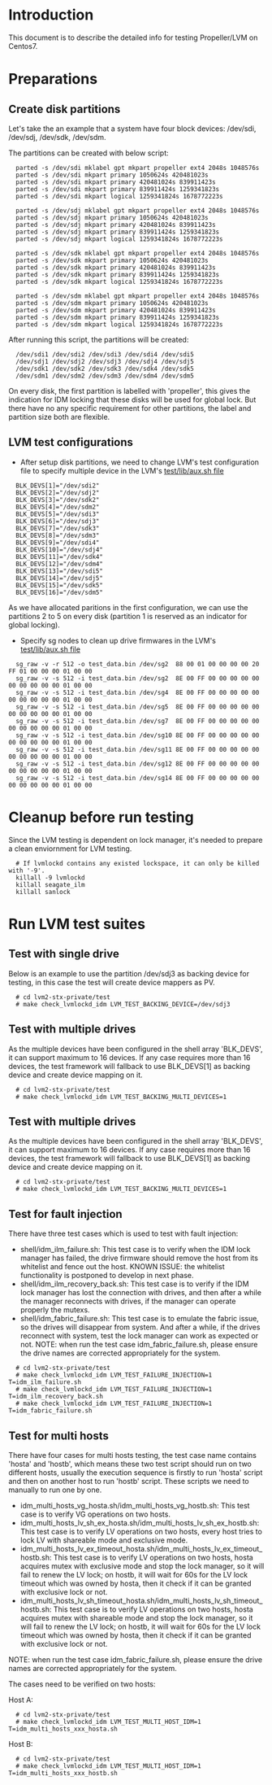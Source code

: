# Introduction

This document is to describe the detailed info for testing
Propeller/LVM on Centos7.

# Preparations

## Create disk partitions

Let's take the an example that a system have four block devices:
/dev/sdi, /dev/sdj, /dev/sdk, /dev/sdm.

The partitions can be created with below script:

```
  parted -s /dev/sdi mklabel gpt mkpart propeller ext4 2048s 1048576s
  parted -s /dev/sdi mkpart primary 1050624s 420481023s
  parted -s /dev/sdi mkpart primary 420481024s 839911423s
  parted -s /dev/sdi mkpart primary 839911424s 1259341823s
  parted -s /dev/sdi mkpart logical 1259341824s 1678772223s

  parted -s /dev/sdj mklabel gpt mkpart propeller ext4 2048s 1048576s
  parted -s /dev/sdj mkpart primary 1050624s 420481023s
  parted -s /dev/sdj mkpart primary 420481024s 839911423s
  parted -s /dev/sdj mkpart primary 839911424s 1259341823s
  parted -s /dev/sdj mkpart logical 1259341824s 1678772223s

  parted -s /dev/sdk mklabel gpt mkpart propeller ext4 2048s 1048576s
  parted -s /dev/sdk mkpart primary 1050624s 420481023s
  parted -s /dev/sdk mkpart primary 420481024s 839911423s
  parted -s /dev/sdk mkpart primary 839911424s 1259341823s
  parted -s /dev/sdk mkpart logical 1259341824s 1678772223s

  parted -s /dev/sdm mklabel gpt mkpart propeller ext4 2048s 1048576s
  parted -s /dev/sdm mkpart primary 1050624s 420481023s
  parted -s /dev/sdm mkpart primary 420481024s 839911423s
  parted -s /dev/sdm mkpart primary 839911424s 1259341823s
  parted -s /dev/sdm mkpart logical 1259341824s 1678772223s
```

After running this script, the partitions will be created:

```
  /dev/sdi1 /dev/sdi2 /dev/sdi3 /dev/sdi4 /dev/sdi5
  /dev/sdj1 /dev/sdj2 /dev/sdj3 /dev/sdj4 /dev/sdj5
  /dev/sdk1 /dev/sdk2 /dev/sdk3 /dev/sdk4 /dev/sdk5
  /dev/sdm1 /dev/sdm2 /dev/sdm3 /dev/sdm4 /dev/sdm5
```

On every disk, the first partition is labelled with 'propeller', this
gives the indication for IDM locking that these disks will be used for
global lock.  But there have no any specific requirement for other
partitions, the label and partition size both are flexible.

## LVM test configurations

- After setup disk partitions, we need to change LVM's test
  configuration file to specify multiple device in the
  LVM's [test/lib/aux.sh file](https://github.com/Seagate/lvm2-stx-private/blob/centos7_lvm2/test/lib/aux.sh#L875)

```
  BLK_DEVS[1]="/dev/sdi2"
  BLK_DEVS[2]="/dev/sdj2"
  BLK_DEVS[3]="/dev/sdk2"
  BLK_DEVS[4]="/dev/sdm2"
  BLK_DEVS[5]="/dev/sdi3"
  BLK_DEVS[6]="/dev/sdj3"
  BLK_DEVS[7]="/dev/sdk3"
  BLK_DEVS[8]="/dev/sdm3"
  BLK_DEVS[9]="/dev/sdi4"
  BLK_DEVS[10]="/dev/sdj4"
  BLK_DEVS[11]="/dev/sdk4"
  BLK_DEVS[12]="/dev/sdm4"
  BLK_DEVS[13]="/dev/sdi5"
  BLK_DEVS[14]="/dev/sdj5"
  BLK_DEVS[15]="/dev/sdk5"
  BLK_DEVS[16]="/dev/sdm5"
```

  As we have allocated paritions in the first configuration, we can
  use the partitions 2 to 5 on every disk (partition 1 is reserved
  as an indicator for global locking).

- Specify sg nodes to clean up drive firmwares in the LVM's
  [test/lib/aux.sh file](https://github.com/Seagate/lvm2-stx-private/blob/centos7_lvm2/test/lib/aux.sh#L954)

```
  sg_raw -v -r 512 -o test_data.bin /dev/sg2  88 00 01 00 00 00 00 20 FF 01 00 00 00 01 00 00
  sg_raw -v -s 512 -i test_data.bin /dev/sg2  8E 00 FF 00 00 00 00 00 00 00 00 00 00 01 00 00
  sg_raw -v -s 512 -i test_data.bin /dev/sg4  8E 00 FF 00 00 00 00 00 00 00 00 00 00 01 00 00
  sg_raw -v -s 512 -i test_data.bin /dev/sg5  8E 00 FF 00 00 00 00 00 00 00 00 00 00 01 00 00
  sg_raw -v -s 512 -i test_data.bin /dev/sg7  8E 00 FF 00 00 00 00 00 00 00 00 00 00 01 00 00
  sg_raw -v -s 512 -i test_data.bin /dev/sg10 8E 00 FF 00 00 00 00 00 00 00 00 00 00 01 00 00
  sg_raw -v -s 512 -i test_data.bin /dev/sg11 8E 00 FF 00 00 00 00 00 00 00 00 00 00 01 00 00
  sg_raw -v -s 512 -i test_data.bin /dev/sg12 8E 00 FF 00 00 00 00 00 00 00 00 00 00 01 00 00
  sg_raw -v -s 512 -i test_data.bin /dev/sg14 8E 00 FF 00 00 00 00 00 00 00 00 00 00 01 00 00
```

# Cleanup before run testing

Since the LVM testing is dependent on lock manager, it's needed to
prepare a clean enviornment for LVM testing.

```
  # If lvmlockd contains any existed lockspace, it can only be killed with '-9'.
  killall -9 lvmlockd
  killall seagate_ilm
  killall sanlock
```

# Run LVM test suites

## Test with single drive

Below is an example to use the partition /dev/sdj3 as backing device
for testing, in this case the test will create device mappers as PV.

```
  # cd lvm2-stx-private/test
  # make check_lvmlockd_idm LVM_TEST_BACKING_DEVICE=/dev/sdj3
```

## Test with multiple drives

As the multiple devices have been configured in the shell array 'BLK_DEVS',
it can support maximum to 16 devices.  If any case requires more than 16
devices, the test framework will fallback to use BLK_DEVS[1] as backing
device and create device mapping on it.

```
  # cd lvm2-stx-private/test
  # make check_lvmlockd_idm LVM_TEST_BACKING_MULTI_DEVICES=1
```

## Test with multiple drives

As the multiple devices have been configured in the shell array 'BLK_DEVS',
it can support maximum to 16 devices.  If any case requires more than 16
devices, the test framework will fallback to use BLK_DEVS[1] as backing
device and create device mapping on it.

```
  # cd lvm2-stx-private/test
  # make check_lvmlockd_idm LVM_TEST_BACKING_MULTI_DEVICES=1
```

## Test for fault injection

There have three test cases which is used to test with fault injection:
- shell/idm_ilm_failure.sh: This test case is to verify when the IDM
  lock manager has failed, the drive firmware should remove the host
  from its whitelist and fence out the host.
  KNOWN ISSUE: the whitelist functionality is postponed to develop in
  next phase.
- shell/idm_ilm_recovery_back.sh: This test case is to verify if the
  IDM lock manager has lost the connection with drives, and then after
  a while the manager reconnects with drives, if the manager can
  operate properly the mutexs.
- shell/idm_fabric_failure.sh: This test case is to emulate the fabric
  issue, so the drives will disappear from system.  And after a while,
  if the drives reconnect with system, test the lock manager can work
  as expected or not.
  NOTE: when run the test case idm_fabric_failure.sh, please ensure the
  drive names are corrected appropriately for the system.

```
  # cd lvm2-stx-private/test
  # make check_lvmlockd_idm LVM_TEST_FAILURE_INJECTION=1 T=idm_ilm_failure.sh
  # make check_lvmlockd_idm LVM_TEST_FAILURE_INJECTION=1 T=idm_ilm_recovery_back.sh
  # make check_lvmlockd_idm LVM_TEST_FAILURE_INJECTION=1 T=idm_fabric_failure.sh
```

## Test for multi hosts

There have four cases for multi hosts testing, the test case name
contains 'hosta' and 'hostb', which means these two test script should
run on two different hosts, usually the execution sequence is firstly
to run 'hosta' script and then on another host to run 'hostb' script.
These scripts we need to manually to run one by one.

- idm_multi_hosts_vg_hosta.sh/idm_multi_hosts_vg_hostb.sh:
  This test case is to verify VG operations on two hosts.
- idm_multi_hosts_lv_sh_ex_hosta.sh/idm_multi_hosts_lv_sh_ex_hostb.sh:
  This test case is to verify LV operations on two hosts, every host
  tries to lock LV with shareable mode and exclusive mode.
- idm_multi_hosts_lv_ex_timeout_hosta.sh/idm_multi_hosts_lv_ex_timeout_hostb.sh:
  This test case is to verify LV operations on two hosts, hosta acquires
  mutex with exclusive mode and stop the lock manager, so it will fail
  to renew the LV lock; on hostb, it will wait for 60s for the LV lock
  timeout which was owned by hosta, then it check if it can be granted
  with exclusive lock or not.
- idm_multi_hosts_lv_sh_timeout_hosta.sh/idm_multi_hosts_lv_sh_timeout_hostb.sh:
  This test case is to verify LV operations on two hosts, hosta acquires
  mutex with shareable mode and stop the lock manager, so it will fail
  to renew the LV lock; on hostb, it will wait for 60s for the LV lock
  timeout which was owned by hosta, then it check if it can be granted
  with exclusive lock or not.

NOTE: when run the test case idm_fabric_failure.sh, please ensure the
drive names are corrected appropriately for the system.

The cases need to be verified on two hosts:

Host A:
```
  # cd lvm2-stx-private/test
  # make check_lvmlockd_idm LVM_TEST_MULTI_HOST_IDM=1 T=idm_multi_hosts_xxx_hosta.sh
```

Host B:
```
  # cd lvm2-stx-private/test
  # make check_lvmlockd_idm LVM_TEST_MULTI_HOST_IDM=1 T=idm_multi_hosts_xxx_hostb.sh
```
